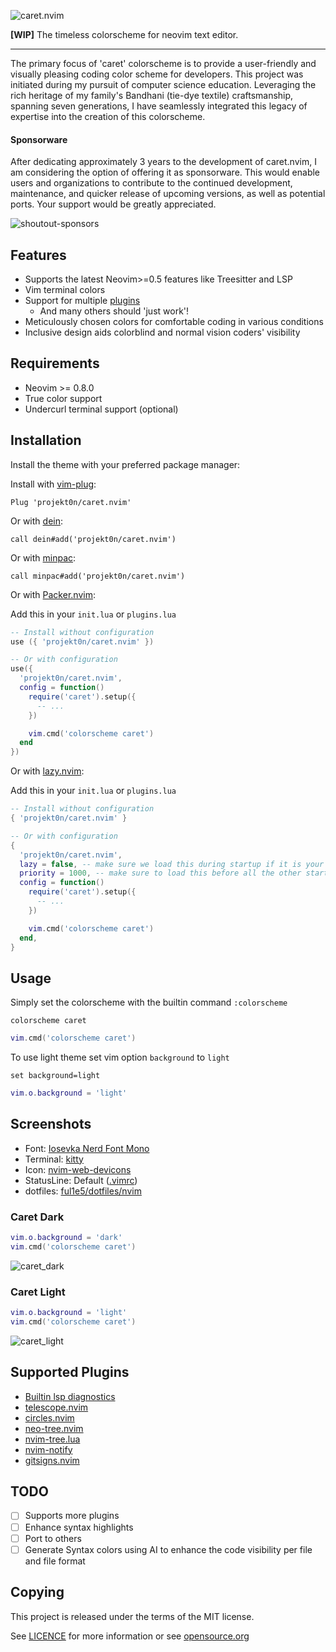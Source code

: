 ![caret.nvim](https://github.com/projekt0n/caret.nvim/assets/24286590/558ae624-ad21-42c9-b5af-8d0663b44998)

**[WIP]** The timeless colorscheme for neovim text editor.

---

The primary focus of 'caret' colorscheme is to provide a user-friendly and visually pleasing coding color scheme for developers. This project was initiated during my pursuit of computer science education. Leveraging the rich heritage of my family's Bandhani (tie-dye textile) craftsmanship, spanning seven generations, I have seamlessly integrated this legacy of expertise into the creation of this colorscheme.

#### Sponsorware

After dedicating approximately 3 years to the development of caret.nvim, I am considering the option of offering it as sponsorware. This would enable users and organizations to contribute to the continued development, maintenance, and quicker release of upcoming versions, as well as potential ports. Your support would be greatly appreciated.

<!-- If you're interested, you can learn more about 'sponsor-spotlight' on
 https://dev.to/ful1e5/lets-give-recognition-to-those-supporting-our-work-on-github-sponsors-b00 -->

![shoutout-sponsors](https://sponsor-spotlight.vercel.app/sponsor?login=ful1e5)

## Features

- Supports the latest Neovim>=0.5 features like Treesitter and LSP
- Vim terminal colors
- Support for multiple [plugins](#supported-plugins)
  - And many others should 'just work'!
- Meticulously chosen colors for comfortable coding in various conditions
- Inclusive design aids colorblind and normal vision coders' visibility

## Requirements

- Neovim >= 0.8.0
- True color support
- Undercurl terminal support (optional)

## Installation

Install the theme with your preferred package manager:

Install with [vim-plug](https://github.com/junegunn/vim-plug):

```vim
Plug 'projekt0n/caret.nvim'
```

Or with [dein](https://github.com/Shougo/dein.vim):

```vim
call dein#add('projekt0n/caret.nvim')
```

Or with [minpac](https://github.com/k-takata/minpac):

```vim
call minpac#add('projekt0n/caret.nvim')
```

Or with [Packer.nvim](https://github.com/wbthomason/packer.nvim):

Add this in your `init.lua` or `plugins.lua`

```lua
-- Install without configuration
use ({ 'projekt0n/caret.nvim' })

-- Or with configuration
use({
  'projekt0n/caret.nvim',
  config = function()
    require('caret').setup({
      -- ...
    })

    vim.cmd('colorscheme caret')
  end
})
```

Or with [lazy.nvim](https://github.com/folke/lazy.nvim):

Add this in your `init.lua` or `plugins.lua`

```lua
-- Install without configuration
{ 'projekt0n/caret.nvim' }

-- Or with configuration
{
  'projekt0n/caret.nvim',
  lazy = false, -- make sure we load this during startup if it is your main colorscheme
  priority = 1000, -- make sure to load this before all the other start plugins
  config = function()
    require('caret').setup({
      -- ...
    })

    vim.cmd('colorscheme caret')
  end,
}
```

## Usage

Simply set the colorscheme with the builtin command `:colorscheme`

```vim
colorscheme caret
```

```lua
vim.cmd('colorscheme caret')
```

To use light theme set vim option `background` to `light`

```vim
set background=light
```

```lua
vim.o.background = 'light'
```

## Screenshots

- Font:
  [Iosevka Nerd Font Mono](https://github.com/ryanoasis/nerd-fonts/tree/master/patched-fonts/Iosevka)
- Terminal:
  [kitty](https://sw.kovidgoyal.net/kitty)
- Icon:
  [nvim-web-devicons](https://github.com/kyazdani42/nvim-web-devicons)
- StatusLine: Default
  ([.vimrc](https://github.com/ful1e5/dotfiles/blob/main/nvim/.config/nvim/lua/ful1e5/statusline.lua))
- dotfiles:
  [ful1e5/dotfiles/nvim](https://github.com/ful1e5/dotfiles/tree/main/nvim/.config/nvim)

### Caret Dark

```lua
vim.o.background = 'dark'
vim.cmd('colorscheme caret')
```

![caret_dark](https://github.com/projekt0n/caret.nvim/assets/24286590/dadb52aa-dba6-45be-a8c3-16780900af45)

### Caret Light

```lua
vim.o.background = 'light'
vim.cmd('colorscheme caret')
```

![caret_light](https://github.com/projekt0n/caret.nvim/assets/24286590/3cf638c7-76dd-444f-9097-9f8fa721917e)

## Supported Plugins

- [Builtin lsp diagnostics](https://neovim.io/doc/user/lsp.html)
- [telescope.nvim](https://github.com/nvim-telescope/telescope.nvim)
- [circles.nvim](https://github.com/projekt0n/circles.nvim)
- [neo-tree.nvim](https://github.com/nvim-neo-tree/neo-tree.nvim)
- [nvim-tree.lua](https://github.com/kyazdani42/nvim-tree.lua)
- [nvim-notify](https://github.com/rcarriga/nvim-notify)
- [gitsigns.nvim](https://github.com/lewis6991/gitsigns.nvim)

## TODO

- [ ] Supports more plugins
- [ ] Enhance syntax highlights
- [ ] Port to others
- [ ] Generate Syntax colors using AI to enhance the code visibility per file and file format

## Copying

This project is released under the terms of the MIT license.

See [LICENCE](./LICENSE) for more information or see [opensource.org](https://opensource.org/licenses/MIT)
